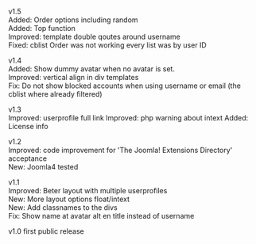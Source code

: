 v1.5  
Added: Order options including random  
Added: Top function  
Improved: template double qoutes around username  
Fixed: cblist Order was not working every list was by user ID  
  
v1.4  
Added: Show dummy avatar when no avatar is set.  
Improved: vertical align in div templates  
Fix: Do not show blocked accounts when using username or email (the cblist where already filtered)  
  
v1.3  
Improved: userprofile full link
Improved: php warning about intext
Added: License info

v1.2  
Improved: code improvement for 'The Joomla! Extensions Directory'  acceptance  
New: Joomla4 tested
  
v1.1    
Improved: Beter layout with multiple userprofiles  
New: More layout options float/intext  
New: Add classnames to the divs  
Fix: Show name at avatar alt en title instead of username  
  
v1.0 first public release    
